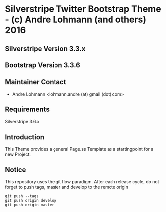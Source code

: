 # Silverstripe Twitter Bootstrap Theme - (c) Andre Lohmann (and others) 2016

## Silverstripe Version 3.3.x
## Bootstrap Version 3.3.6

## Maintainer Contact 
 * Andre Lohmann
   <lohmann.andre (at) gmail (dot) com>

## Requirements

Silverstripe 3.6.x

## Introduction

This Theme provides a general Page.ss Template as a startingpoint for a new Project. 

## Notice
This repository uses the git flow paradigm.
After each release cycle, do not forget to push tags, master and develop to the remote origin
```
git push --tags
git push origin develop
git push origin master
```
